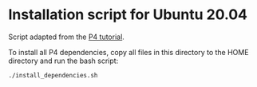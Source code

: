 # Installation script for Ubuntu 20.04

Script adapted from the [P4 tutorial](https://github.com/p4lang/tutorials/tree/master/vm-ubuntu-20.04).

To install all P4 dependencies, copy all files in this directory to the HOME directory and run the bash script:

```bash
./install_dependencies.sh
```
